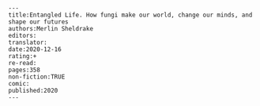 
    ---
    title:Entangled Life. How fungi make our world, change our minds, and shape our futures
    authors:Merlin Sheldrake
    editors:
    translator:
    date:2020-12-16
    rating:+
    re-read:
    pages:358
    non-fiction:TRUE
    comic:
    published:2020
    ---

    